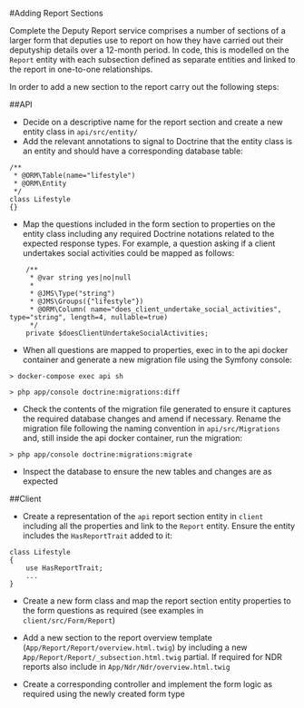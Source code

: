 #Adding Report Sections

Complete the Deputy Report service comprises a number of sections of a larger form that deputies use to report on how they have carried out their deputyship details over a 12-month period. In code, this is modelled on the `Report` entity with each subsection defined as separate entities and linked to the report in one-to-one relationships.

In order to add a new section to the report carry out the following steps:

##API
* Decide on a descriptive name for the report section and create a new entity class in `api/src/entity/`
* Add the relevant annotations to signal to Doctrine that the entity class is an entity and should have a corresponding database table:

```phpt
/**
 * @ORM\Table(name="lifestyle")
 * @ORM\Entity
 */
class Lifestyle
{}
```

* Map the questions included in the form section to properties on the entity class including any required Doctrine notations related to the expected response types. For example, a question asking if a client undertakes social activities could be mapped as follows:

```phpt
    /**
     * @var string yes|no|null
     *
     * @JMS\Type("string")
     * @JMS\Groups({"lifestyle"})
     * @ORM\Column( name="does_client_undertake_social_activities", type="string", length=4, nullable=true)
     */
    private $doesClientUndertakeSocialActivities;
```

* When all questions are mapped to properties, exec in to the api docker container and generate a new migration file using the Symfony console:

```
> docker-compose exec api sh

> php app/console doctrine:migrations:diff
```

* Check the contents of the migration file generated to ensure it captures the required database changes and amend if necessary. Rename the migration file following the naming convention in `api/src/Migrations` and, still inside the api docker container, run the migration:

```
> php app/console doctrine:migrations:migrate
```

* Inspect the database to ensure the new tables and changes are as expected

##Client

* Create a representation of the `api` report section entity in `client` including all the properties and link to the `Report` entity. Ensure the entity includes the `HasReportTrait` added to it:

```phpt
class Lifestyle
{
    use HasReportTrait;
    ...
}
```

* Create a new form class and map the report section entity properties to the form questions as required (see examples in `client/src/Form/Report`)

* Add a new section to the report overview template (`App/Report/Report/overview.html.twig`) by including a new `App/Report/Report/_subsection.html.twig` partial. If required for NDR reports also include in `App/Ndr/Ndr/overview.html.twig`

* Create a corresponding controller and implement the form logic as required using the newly created form type

